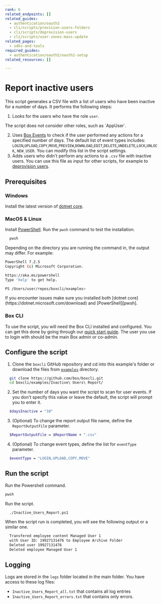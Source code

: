 ```yaml
---
rank: 6
related_endpoints: []
related_guides:
  - authentication/oauth2
  - cli/scripts/provision-users-folders
  - cli/scripts/deprovision-users
  - cli/scripts/user-zones-mass-update
related_pages:
  - sdks-and-tools
required_guides:
  - authentication/oauth2/oauth2-setup
related_resources: []

---
```

# Report inactive users

<!-- markdownlint-disable line-length -->

This script generates a CSV file with a list of users who have been inactive for a number of days. It performs the following steps:

1. Looks for the users who have the role `user`.

  <message>
  The script does not consider other roles, such as `AppUser`.
  </message>

2. Uses [Box Events][boxevents] to check if the user performed any actions for a specified number of days. The default list of event types includes: `LOGIN`,`UPLOAD`,`COPY`,`MOVE`,`PREVIEW`,`DOWNLOAD`,`EDIT`,`DELETE`,`UNDELETE`,`LOCK`,`UNLOCK`, `NEW_USER`. You can modify this list in the script settings.
3. Adds users who didn't perform any actions to a `.csv` file with inactive users. You can use this file as input for other scripts, for example to [deprovision users][deprovisionscript].

## Prerequisites

### Windows

Install the latest version of [dotnet core](https://dotnet.microsoft.com/download).

### MacOS & Linux

Install [PowerShell][pwsh]. Run the `pwsh` command to test the installation.

  ```bash
    pwsh
  ```

Depending on the directory you are
running the command in, the output may differ.
For example:

  ```bash
  PowerShell 7.2.5
  Copyright (c) Microsoft Corporation.

  https://aka.ms/powershell
  Type 'help' to get help.

  PS /Users/user/repos/boxcli/examples>
  ```

  <message>
    If you encounter issues make sure you installed both
    [dotnet core](https://dotnet.microsoft.com/download) and
    [PowerShell][pwsh].
  </message>

### Box CLI

To use the script, you will need the Box CLI
installed and configured. You can get this done by going through
our [quick start guide][quickstart]. The user you use to login with should
be the main Box admin or co-admin.

## Configure the script

1. Clone the `boxcli` GitHub repository and cd into this example's folder or download the files from [`examples`][examples] directory.

  ```bash
    git clone https://github.com/box/boxcli.git
    cd boxcli/examples/Inactive\ Users\ Report/
  ```

2. Set the number of days you want the script to scan for user events. If you   don't specify this value or leave the default, the script will prompt you to enter it.

  ```bash
    $daysInactive = "10"
  ```

3. (Optional) To change the report output file name, define the `ReportOutputFile` parameter.

  ```bash
    $ReportOutputFile = $ReportName + ".csv"
  ```

4. (Optional) To change event types, define the list for `eventType` parameter.

  ```bash
    $eventType = "LOGIN,UPLOAD,COPY,MOVE"
  ```

## Run the script

Run the Powershell command.

  ```bash
  pwsh
  ```

Run the script.

  ```bash
    ./Inactive_Users_Report.ps1
  ```

When the script run is completed, you will see the following
output or a similar one.

  ```bash
    Transfered employee content Managed User 1
    with User ID: 19927131476 to Employee Archive Folder
    Deleted user 19927131476
    Deleted employee Managed User 1
  ```

## Logging

Logs are stored in the `logs` folder located in the main folder.
You have access to these log files:

* `Inactive_Users_Report_all.txt` that contains all log entries
* `Inactive_Users_Report_errors.txt` that contains only errors.

<!-- markdownlint-enable line-length -->

[scripts]: https://github.com/box/boxcli/tree/main/examples
[pwsh]: https://docs.microsoft.com/en-us/powershell/scripting/install/installing-powershell?view=powershell-7.2
[quickstart]: g://cli/quick-start/create-oauth-app/
[boxevents]: https://developer.box.com/reference/resources/event/
[deprovisionscript]: g://cli/scripts/deprovision-users
[console]: https://app.box.com/developers/console
[auth]: g://authentication/oauth2/oauth2-setup
[examples]: https://github.com/box/boxcli/tree/main/examples/Inactive%20Users%20Report
